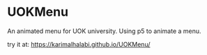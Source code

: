 # UOKMenu
An animated menu for UOK university.
Using p5 to animate a menu.

try it at:
https://karimalhalabi.github.io/UOKMenu/
